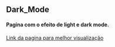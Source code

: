 ## Dark_Mode

<h4>Pagina com o efeito de light e dark mode.</h4>

<a href="http://127.0.0.1:5500/index.html">Link da pagina para melhor visualização</a>
